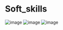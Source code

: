 # Soft_skills

![image](https://github.com/anusha-tikarya/Soft_skills/assets/84814767/b25d6b03-00f2-443b-b692-5f240aa20f99)
![image](https://github.com/anusha-tikarya/Soft_skills/assets/84814767/e16de127-c2d8-4a40-8e2d-1bc37097b6b7)
![image](https://github.com/anusha-tikarya/Soft_skills/assets/84814767/c497761d-c8b9-4a98-81fc-f8bae8b8a8ab)
